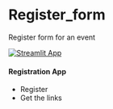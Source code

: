 # Register_form
Register form for an event




[![Streamlit App](https://static.streamlit.io/badges/streamlit_badge_black_white.svg)](https://share.streamlit.io/SimaRezaeipour/Register_form/main/app.py)

#### Registration App
+ Register
+ Get the links